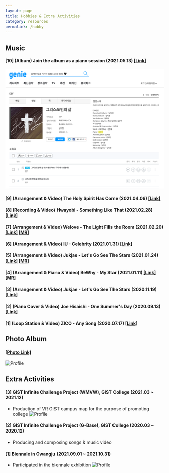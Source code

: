 ```yaml
---
layout: page
title: Hobbies & Extra Activities
category: resources
permalink: /hobby
---
```


## Music

#### [10] (Album) Join the album as a piano session (2021.05.13) [[Link]](https://www.genie.co.kr/detail/albumInfo?axnm=82039383)
![Profile](/assets/img/Album.png)

#### [9] (Arrangement & Video) The Holy Spirit Has Come (2021.04.06) [[Link]](https://www.youtube.com/watch?v=sYqEER2HTB0)

#### [8] (Recording & Video) Hwayobi - Something Like That (2021.02.28) [[Link]](https://www.youtube.com/watch?v=EhNlVuKVjSU) 

#### [7] (Arrangement & Video) Welove - The Light Fills the Room (2021.02.20) [[Link]](https://www.youtube.com/watch?v=3JL_b2j_74M)  [[MR]](https://www.youtube.com/watch?v=qmhErsVbVLk)

#### [6] (Arrangement & Video) IU - Celebrity (2021.01.31) [[Link]](https://youtu.be/-jJc5h2M20U) 

#### [5] (Arrangement & Video) Jukjae - Let's Go See The Stars (2021.01.24) [[Link]](https://www.youtube.com/watch?v=7ZzfVkd9y-k&t=37s) [[MR]](https://www.youtube.com/watch?v=thHp55TDWk0)

#### [4] (Arrangement & Piano & Video) BeWhy - My Star (2021.01.11) [[Link]](https://www.youtube.com/watch?v=uuFAw0NxtpQ) [[MR]](https://www.youtube.com/watch?v=4z3EG4XRjAU)

#### [3] (Arrangement & Video) Jukjae - Let's Go See The Stars (2020.11.19) [[Link]](https://www.youtube.com/watch?v=EhJDiCEFqWg)

#### [2] (Piano Cover & Video) Joe Hisaishi - One Summer's Day (2020.09.13) [[Link]](https://youtu.be/iPtXkVuTBBU)

#### [1] (Loop Station & Video) ZICO - Any Song (2020.07.17) [[Link]](https://youtu.be/-6O83N8HiWM)

## Photo Album

#### [[Photo Link]](https://bald-blinker-cf9.notion.site/a967e9c2178545a7b77d9c7129267535)
![Profile](/assets/img/Photo.png)

## Extra Activities

#### [3] GIST Infinite Challenge Project (WMVW), GIST College (2021.03 ~ 2021.12)
- Production of VR GIST campus map for the purpose of promoting college
![Profile](/assets/img/WMVW.gif)

#### [2] GIST Infinite Challenge Project (G-Base), GIST College (2020.03 ~ 2020.12)
- Producing and composing songs & music video

#### [1] Biennale in Gwangju (2021.09.01 ~ 2021.10.31)
- Participated in the biennale exhibition
![Profile](/assets/img/Biennale.png)
